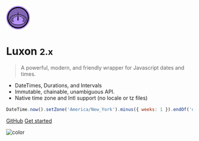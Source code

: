![logo](_media/Luxon_icon_64x64.png)

# Luxon <small>2.x</small>

> A powerful, modern, and friendly wrapper for Javascript dates and times.

 * DateTimes, Durations, and Intervals
 * Immutable, chainable, unambiguous API.
 * Native time zone and Intl support (no locale or tz files)
 
```js
DateTime.now().setZone('America/New_York').minus({ weeks: 1 }).endOf('day').toISO();
```

[GitHub](https://github.com/moment/luxon/)
[Get started](#Luxon)

![color](#e8dffc)
